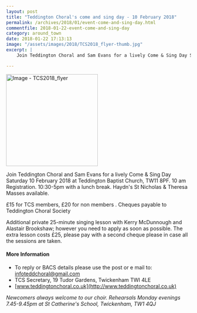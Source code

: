 ```yaml
---
layout: post
title: "Teddington Choral's come and sing day - 10 February 2018"
permalink: /archives/2018/01/event-come-and-sing-day.html
commentfile: 2018-01-22-event-come-and-sing-day
category: around_town
date: 2018-01-22 17:13:13
image: "/assets/images/2018/TCS2018_flyer-thumb.jpg"
excerpt: |
    Join Teddington Choral and Sam Evans for a lively Come & Sing Day Saturday 10 February 2018 at Teddington Baptist Church, TW11 8PF.  10 am Registration. 10:30-5pm with a lunch break.  Haydn's St Nicholas & Theresa Masses available.

---
```


<a href="/assets/images/2018/TCS2018_flyer.jpg" title="Click for a larger image"><img src="/assets/images/2018/TCS2018_flyer-thumb.jpg" width="250" alt="Image - TCS2018_flyer"  class="photo right"/></a>

Join Teddington Choral and Sam Evans for a lively Come & Sing Day Saturday 10 February 2018 at Teddington Baptist Church, TW11 8PF.  10 am Registration. 10:30-5pm with a lunch break.  Haydn's St Nicholas & Theresa Masses available.

&pound;15 for TCS members, &pound;20 for non members . Cheques payable to Teddington Choral Society

Additional private 25-minute singing lesson with Kerry McDunnough and Alastair Brookshaw; however you need to apply as soon as possible.  The extra lesson costs &pound;25, please pay with a second cheque please in case all the sessions are taken.

#### More Information

* To reply or BACS details please use the post or e mail to: [infoteddchoral@gmail.com](:mailto:infoteddchoral@gmail.com)
* TCS Secretary, 19 Tudor Gardens, Twickenham TWI 4LE
* [www.teddingtonchoral.co.uk](http://www.teddingtonchoral.co.uk)

*Newcomers always welcome to our choir. Rehearsals Monday evenings 7.45-9.45pm at St Catherine's School, Twickenham, TW1 4QJ*
